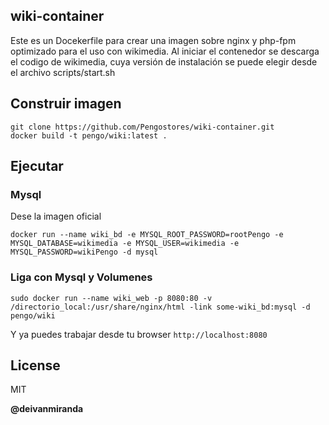 ## wiki-container
Este es un Docekerfile para crear una imagen sobre nginx y php-fpm optimizado para el uso con wikimedia.
Al iniciar el contenedor se descarga el codigo de wikimedia, cuya versión de instalación se puede elegir desde el archivo scripts/start.sh

## Construir imagen
```
git clone https://github.com/Pengostores/wiki-container.git
docker build -t pengo/wiki:latest .
```

## Ejecutar

### Mysql
Dese la imagen oficial
```
docker run --name wiki_bd -e MYSQL_ROOT_PASSWORD=rootPengo -e MYSQL_DATABASE=wikimedia -e MYSQL_USER=wikimedia -e MYSQL_PASSWORD=wikiPengo -d mysql
```

### Liga con Mysql y Volumenes
```
sudo docker run --name wiki_web -p 8080:80 -v /directorio_local:/usr/share/nginx/html -link some-wiki_bd:mysql -d pengo/wiki
```
Y ya puedes trabajar desde tu browser ```http://localhost:8080```

License
----

MIT


**@deivanmiranda**